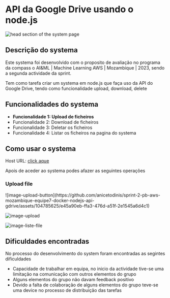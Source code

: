 <h1>API da Google Drive usando o node.js</h1>

![head section of the system page](https://github.com/anicetodinis/sprint-2-pb-aws-mozambique-equipe7-docker-nodejs-api-gdrive/assets/104785625/8949a870-3f9c-47b6-b39e-d03e0de12e01)

<h2>Descrição do systema</h2>
<p>Este systema foi desenvolvido com o proposito de avaliação no programa da compass o AI&ML | Machine Learning AWS | Mozambique | 2023, sendo a segunda actividade da sprint.</p>
<p>Tem como tarefa criar um systema em node.js que faça uso da API do Google Drive, tendo como funcionalidade upload, download, delete </p>

<h2>Funcionalidades do systema</h2>

<ul>
  <li style= "font-weight:bold;"><span>Funcionalidade 1:</span> Upload de ficheiros</li>
  <li><span>Funcionalidade 2:</span> Download de ficheiros</li>
  <li><span>Funcionalidade 3:</span> Deletar os ficheiros</li>
  <li><span>Funcionalidade 4:</span> Listar os ficheiros na pagina do systema</li>
</ul>

<h2>Como usar o systema</h2>
<p>Host URL: <a href="http://3.88.235.22:3000/" >click aque</a></p>
<p>Apois de aceder ao systema podes afazer as seguintes operações</p>

<h3>Upload file</h3>
![image-upload-button](https://github.com/anicetodinis/sprint-2-pb-aws-mozambique-equipe7-docker-nodejs-api-gdrive/assets/104785625/e45a90eb-ffa3-476d-a51f-2e1545a6d4c1)

![image-upload](https://github.com/anicetodinis/sprint-2-pb-aws-mozambique-equipe7-docker-nodejs-api-gdrive/assets/104785625/f89f736c-fcce-4cf2-ab07-54a6bf04ddc4)

![image-liste-file](https://github.com/anicetodinis/sprint-2-pb-aws-mozambique-equipe7-docker-nodejs-api-gdrive/assets/104785625/78a62fa5-04d9-42fd-b407-ea21da8ea98b)

<p></p>

<h2>Dificuldades encontradas</h2>

<p>No processo do desenvolvimento do system foram encontradas as segintes dificuldades</p>
<ul>
  <li>Capacidade de trabalhar em equipa, no inicio da actividade tive-se uma limitação na comunicação com outros elementos do grupo</li>
  <li>Alguns elementos do grupo não davam feedback positivo</li>
  <li>Devido a falta de colaboração de alguns elementos do grupo teve-se uma device no processo de distribuição das tarefas</li>
</ul>

